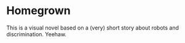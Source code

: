 # Homegrown

This is a visual novel based on a (very) short story about robots and discrimination. Yeehaw.